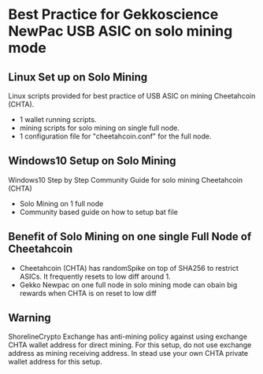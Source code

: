 # Best Practice for Gekkoscience NewPac USB ASIC on solo mining mode


## Linux Set up on Solo Mining
Linux scripts provided for best practice of USB ASIC on mining Cheetahcoin (CHTA).

* 1 wallet running scripts.
* mining scripts for solo mining on single full node.
* 1 configuration file for "cheetahcoin.conf" for the full node.

## Windows10 Setup on Solo Mining
Windows10 Step by Step Community Guide for solo mining Cheetahcoin (CHTA)

* Solo Mining on 1 full node
* Community based guide on how to setup bat file

## Benefit of Solo Mining on one single Full Node of Cheetahcoin
* Cheetahcoin (CHTA) has randomSpike on top of SHA256 to restrict ASICs. It frequently resets to low diff around 1. 
* Gekko Newpac on one full node in solo mining mode can obain big rewards when CHTA is on reset to low diff

## Warning
ShorelineCrypto Exchange has anti-mining policy against using exchange CHTA wallet address for direct mining. For this setup, do not use exchange address as mining receiving address. In stead use your own CHTA private wallet address for this setup. 
